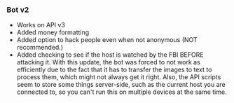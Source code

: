 ### Bot v2
+ Works on API v3
+ Added money formatting
+ Added option to hack people even when not anonymous (NOT recommended.)
+ Added checking to see if the host is watched by the FBI BEFORE attacking it.
With this update, the bot was forced to not work as efficiently due to the fact that it has to transfer the images to text to process them, which might not always get it right.
Also, the API scripts seem to store some things server-side, such as the current host you are connected to, so you can't run this on multiple devices at the same time.

